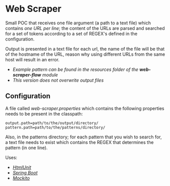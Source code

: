 # **Web Scraper**

Small POC that receives one file argument (a path to a text file) which contains _one URL per line_; the content of the
URLs are parsed and searched for a set of tokens according to a set of REGEX's defined in the configuration.

Output is presented in a text file for each url, the name of the file will be that of the hostname of the URL, reason
why using different URLs from the same host will result in an error.

* _Example pattern can be found in the resources folder of the **web-scraper-flow** module_
* _This version does not overwrite output files_

## **Configuration**

A file called _web-scraper.properties_ which contains the following properties needs to be present in the classpath:

```
output.path=path/to/the/output/directory/
pattern.path=path/to/the/patterns/directory/
```

Also, in the patterns directory; for each pattern that you wish to search for, a text file needs to exist which contains
the REGEX that determines the pattern (in one line).

Uses:
* _[HtmlUnit](http://htmlunit.sourceforge.net)_
* _[Spring Boot](https://spring.io/projects/spring-boot)_
* _[Mockito](https://site.mockito.org/)_